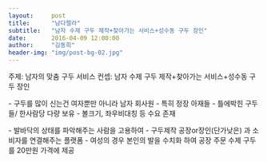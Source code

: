 ```yaml
---
layout:     post
title:      "남다렐라"
subtitle:	"남자 수제 구두 제작+찾아가는 서비스+성수동 구두 장인"
date:       2016-04-09 12:00:00
author:     "김동희"
header-img: "img/post-bg-02.jpg"
---
```


<p>주제: 남자의 맞춤 구두 서비스 
컨셉: 남자 수제 구두 제작+찾아가는 서비스+성수동 구두 장인</p>

<p>- 구두를 많이 신는건 여자뿐만 아니라 남자 회사원 
- 특히 정장 아재들 
- 틀에박힌 구두들/ 한사람당 다량 보유 
- 볼크기, 좌우비대칭 등 수요 존재 </p>

<p>- 발바닥의 상태를 파악해주는 사람을 고용하여 
- 구두제작 공장or장인(단가낮은) 과 소비자를 연결해주는 플랫폼 
- 여성의 경우 본인의 발을 수치화 하여 공장 주문 수제 구두를 20만원 가격에 제공</p>